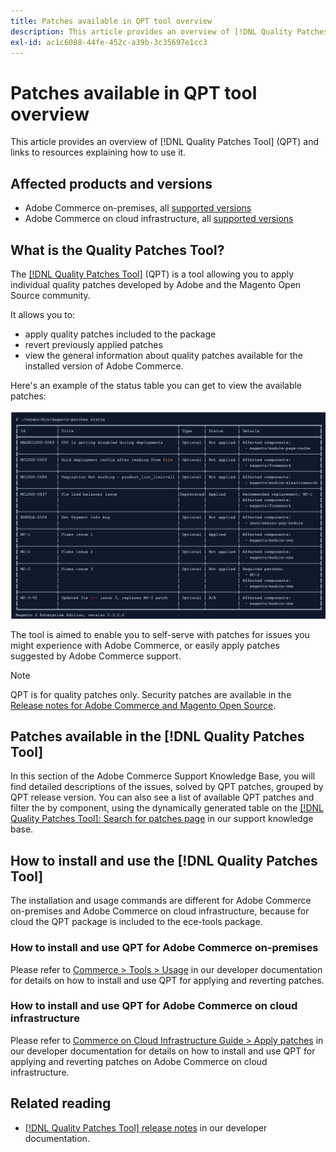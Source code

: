 ```yaml
---
title: Patches available in QPT tool overview
description: This article provides an overview of [!DNL Quality Patches Tool] (QPT) and links to resources explaining how to use it.
exl-id: ac1c6088-44fe-452c-a39b-3c35697e1cc3
---
```

# Patches available in QPT tool overview

This article provides an overview of [!DNL Quality Patches Tool] (QPT) and links to resources explaining how to use it.

## Affected products and versions

* Adobe Commerce on-premises, all [supported versions](https://www.adobe.com/content/dam/cc/en/legal/terms/enterprise/pdfs/Adobe-Commerce-Software-Lifecycle-Policy.pdf)
* Adobe Commerce on cloud infrastructure, all [supported versions](https://www.adobe.com/content/dam/cc/en/legal/terms/enterprise/pdfs/Adobe-Commerce-Software-Lifecycle-Policy.pdf)

## What is the Quality Patches Tool?

The [[!DNL Quality Patches Tool]](https://github.com/magento/quality-patches) (QPT) is a tool allowing you to apply individual quality patches developed by Adobe and the Magento Open Source community.

It allows you to:

* apply quality patches included to the package
* revert previously applied patches
* view the general information about quality patches available for the installed version of Adobe Commerce.

Here's an example of the status table you can get to view the available patches:

![Magento_patches_list](assets/status_table.png)

The tool is aimed to enable you to self-serve with patches for issues you might experience with Adobe Commerce, or easily apply patches suggested by Adobe Commerce support.

>[!NOTE]
>
>QPT is for quality patches only. Security patches are available in the [Release notes for Adobe Commerce and Magento Open Source](https://experienceleague.adobe.com/docs/commerce-operations/release/notes/overview.html).

## Patches available in the [!DNL Quality Patches Tool]

In this section of the Adobe Commerce Support Knowledge Base, you will find detailed descriptions of the issues, solved by QPT patches, grouped by QPT release version.
You can also see a list of available QPT patches and filter the by component, using the dynamically generated table on the [[!DNL Quality Patches Tool]: Search for patches page](https://experienceleague.adobe.com/tools/commerce-quality-patches/index.html) in our support knowledge base.

## How to install and use the [!DNL Quality Patches Tool]

The installation and usage commands are different for Adobe Commerce on-premises and Adobe Commerce on cloud infrastructure, because for cloud the QPT package is included to the ece-tools package.

### How to install and use QPT for Adobe Commerce on-premises

Please refer to [Commerce > Tools > Usage](https://experienceleague.adobe.com/docs/commerce-operations/tools/quality-patches-tool/usage.html) in our developer documentation for details on how to install and use QPT for applying and reverting patches.

### How to install and use QPT for Adobe Commerce on cloud infrastructure

Please refer to [Commerce on Cloud Infrastructure Guide > Apply patches](https://experienceleague.adobe.com/docs/commerce-cloud-service/user-guide/develop/upgrade/apply-patches.html) in our developer documentation for details on how to install and use QPT for applying and reverting patches on Adobe Commerce on cloud infrastructure.

## Related reading

* [[!DNL Quality Patches Tool] release notes](https://experienceleague.adobe.com/docs/commerce-operations/tools/quality-patches-tool/release-notes.html) in our developer documentation.
